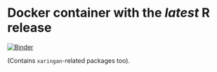 # Docker container with the *latest* R release

[![Binder](https://mybinder.org/badge_logo.svg)](https://mybinder.org/v2/gh/giabaio/R-latest/HEAD?urlpath=rstudio)

(Contains `xaringan`-related packages too).
